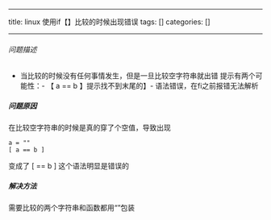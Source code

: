 
--- 
title:  linux 使用if【】比较的时候出现错误 
tags: []
categories: [] 

---
###### 问题描述
- 当比较的时候没有任何事情发生，但是一旦比较空字符串就出错 提示有两个可能性：- 【 a == b 】提示找不到末尾的】- 语法错误，在fi之前报错无法解析
##### 问题原因

在比较空字符串的时候是真的穿了个空值，导致出现

```
a = ""
[ a == b ]

```

变成了 [ == b ] 这个语法明显是错误的

##### 解决方法

需要比较的两个字符串和函数都用“”包装
